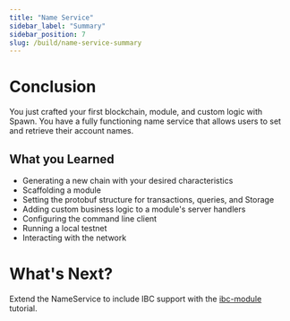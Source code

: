 ```yaml
---
title: "Name Service"
sidebar_label: "Summary"
sidebar_position: 7
slug: /build/name-service-summary
---
```


# Conclusion

You just crafted your first blockchain, module, and custom logic with Spawn. You have a fully functioning name service that allows users to set and retrieve their account names.

## What you Learned

* Generating a new chain with your desired characteristics
* Scaffolding a module
* Setting the protobuf structure for transactions, queries, and Storage
* Adding custom business logic to a module's server handlers
* Configuring the command line client
* Running a local testnet
* Interacting with the network



# What's Next?

Extend the NameService to include IBC support with the [ibc-module](../03-demos/02-ibc-module.md) tutorial.

<!-- TODO: What's next? (further interaction, Go,TS,Python, public testnet with github, frontend, explorer, cosmwasm) -->
